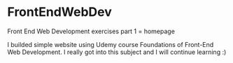 # FrontEndWebDev
Front End Web Development exercises part 1 = homepage

I builded simple website using Udemy course Foundations of Front-End Web Development.
I really got into this subject and I will continue learning :)
